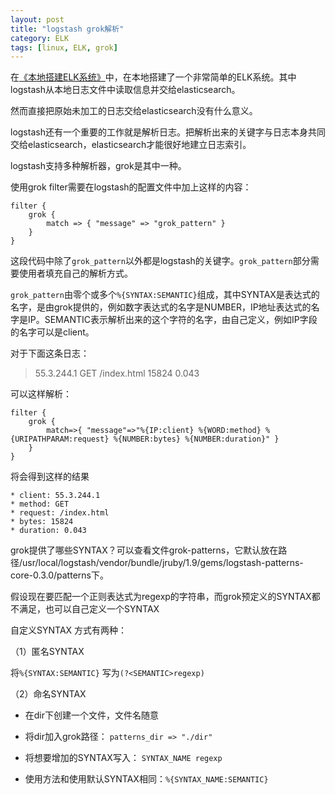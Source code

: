 ```yaml
---
layout: post
title: "logstash grok解析"
category: ELK
tags: [linux, ELK, grok]
---
```


在[《本地搭建ELK系统》](/elk/2016-01/set-up-ELK-locally.html)中，在本地搭建了一个非常简单的ELK系统。其中logstash从本地日志文件中读取信息并交给elasticsearch。

然而直接把原始未加工的日志交给elasticsearch没有什么意义。

logstash还有一个重要的工作就是解析日志。把解析出来的关键字与日志本身共同交给elasticsearch，elasticsearch才能很好地建立日志索引。

logstash支持多种解析器，grok是其中一种。

<!-- more -->

使用grok filter需要在logstash的配置文件中加上这样的内容：

```
filter {
    grok {
        match => { "message" => "grok_pattern" }
    }
}
```
这段代码中除了`grok_pattern`以外都是logstash的关键字。`grok_pattern`部分需要使用者填充自己的解析方式。

`grok_pattern`由零个或多个`%{SYNTAX:SEMANTIC}`组成，其中SYNTAX是表达式的名字，是由grok提供的，例如数字表达式的名字是NUMBER，IP地址表达式的名字是IP。SEMANTIC表示解析出来的这个字符的名字，由自己定义，例如IP字段的名字可以是client。

对于下面这条日志：
 > 55.3.244.1 GET /index.html 15824 0.043

可以这样解析：

```
filter {
    grok {
        match=>{ "message"=>"%{IP:client} %{WORD:method} %{URIPATHPARAM:request} %{NUMBER:bytes} %{NUMBER:duration}" }
    }
}
```
将会得到这样的结果

	* client: 55.3.244.1
	* method: GET
	* request: /index.html
	* bytes: 15824
	* duration: 0.043

grok提供了哪些SYNTAX？可以查看文件grok-patterns，它默认放在路径/usr/local/logstash/vendor/bundle/jruby/1.9/gems/logstash-patterns-core-0.3.0/patterns下。

假设现在要匹配一个正则表达式为regexp的字符串，而grok预定义的SYNTAX都不满足，也可以自己定义一个SYNTAX

自定义SYNTAX 方式有两种：

（1）匿名SYNTAX

将`%{SYNTAX:SEMANTIC}` 写为`(?<SEMANTIC>regexp)`

（2）命名SYNTAX

 - 在dir下创建一个文件，文件名随意

 - 将dir加入grok路径： `patterns_dir => "./dir"`

 - 将想要增加的SYNTAX写入： `SYNTAX_NAME regexp`

 - 使用方法和使用默认SYNTAX相同：`%{SYNTAX_NAME:SEMANTIC}`
